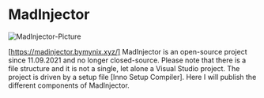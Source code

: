 # MadInjector
![MadInjector-Picture](https://madinjector.bymynix.xyz/assets/images/MadInjector-Picture.png)
 
[https://madinjector.bymynix.xyz/]
MadInjector is an open-source project since 11.09.2021 and no longer closed-source. Please note that there is a file structure and it is not a single, let alone a Visual Studio project. The project is driven by a setup file [Inno Setup Compiler]. Here I will publish the different components of MadInjector.
